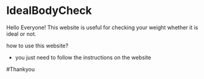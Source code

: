 # IdealBodyCheck
Hello Everyone! This website is useful for checking your weight whether it is ideal or not.

how to use this website?
- you just need to follow the instructions on the website

#Thankyou
